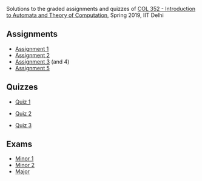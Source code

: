 Solutions to the graded assignments and quizzes of [COL 352 - Introduction to Automata and Theory of Computation](http://www.cse.iitd.ernet.in/~ssen/col352/admin352.html), Spring 2019, IIT Delhi



## Assignments

* [Assignment 1](Assignments/Assignment1.pdf)
* [Assignment 2](Assignments/Assignment2.pdf)
* [Assignment 3](Assignments/Assignment3.pdf) (and 4)
* [Assignment 5](default.html)



## Quizzes

* [Quiz 1](Quizzes/Quiz1.pdf)

* [Quiz 2](Quizzes/Quiz2.pdf)

* [Quiz 3](default.html)

  

## Exams

* [Minor 1](Exams/Minor1.pdf)
* [Minor 2](Exams/Minor2.pdf)
* [Major](default.html)

